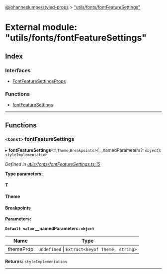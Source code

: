 [@johanneslumpe/styled-props](../README.md) > ["utils/fonts/fontFeatureSettings"](../modules/_utils_fonts_fontfeaturesettings_.md)

# External module: "utils/fonts/fontFeatureSettings"

## Index

### Interfaces

* [FontFeatureSettingsProps](../interfaces/_utils_fonts_fontfeaturesettings_.fontfeaturesettingsprops.md)

### Functions

* [fontFeatureSettings](_utils_fonts_fontfeaturesettings_.md#fontfeaturesettings)

---

## Functions

<a id="fontfeaturesettings"></a>

### `<Const>` fontFeatureSettings

▸ **fontFeatureSettings**<`T`,`Theme`,`Breakpoints`>(__namedParameters?: *`object`*): `styleImplementation`

*Defined in [utils/fonts/fontFeatureSettings.ts:15](https://github.com/johanneslumpe/styled-props/blob/8e709f1/src/utils/fonts/fontFeatureSettings.ts#L15)*

**Type parameters:**

#### T 
#### Theme 
#### Breakpoints 
**Parameters:**

**`Default value` __namedParameters: `object`**

| Name | Type |
| ------ | ------ |
| themeProp | `undefined` \| `Extract<keyof Theme, string>` |

**Returns:** `styleImplementation`

___

